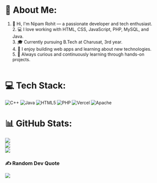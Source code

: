 # 💫 About Me:
1. 👋 Hi, I'm Nipam Rohit — a passionate developer and tech enthusiast.<br>2. 💻 I love working with HTML, CSS, JavaScript, PHP, MySQL, and Java.<br>3. 🎓 Currently pursuing B.Tech at Charusat, 3rd year.<br>4. 🚀 I enjoy building web apps and learning about new technologies.<br>5. 🌱 Always curious and continuously learning through hands-on projects.<br><br>


# 💻 Tech Stack:
![C++](https://img.shields.io/badge/c++-%2300599C.svg?style=for-the-badge&logo=c%2B%2B&logoColor=white) ![Java](https://img.shields.io/badge/java-%23ED8B00.svg?style=for-the-badge&logo=openjdk&logoColor=white) ![HTML5](https://img.shields.io/badge/html5-%23E34F26.svg?style=for-the-badge&logo=html5&logoColor=white) ![PHP](https://img.shields.io/badge/php-%23777BB4.svg?style=for-the-badge&logo=php&logoColor=white) ![Vercel](https://img.shields.io/badge/vercel-%23000000.svg?style=for-the-badge&logo=vercel&logoColor=white) ![Apache](https://img.shields.io/badge/apache-%23D42029.svg?style=for-the-badge&logo=apache&logoColor=white)
# 📊 GitHub Stats:
![](https://github-readme-stats.vercel.app/api?username=nipamrohit&theme=dark&hide_border=false&include_all_commits=true&count_private=true)<br/>
![](https://nirzak-streak-stats.vercel.app/?user=nipamrohit&theme=dark&hide_border=false)<br/>
![](https://github-readme-stats.vercel.app/api/top-langs/?username=nipamrohit&theme=dark&hide_border=false&include_all_commits=true&count_private=true&layout=compact)

### ✍️ Random Dev Quote
![](https://quotes-github-readme.vercel.app/api?type=horizontal&theme=radical)

<!-- Proudly created with GPRM ( https://gprm.itsvg.in ) -->
